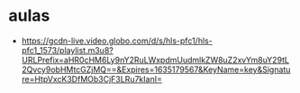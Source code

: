 # aulas
* https://gcdn-live.video.globo.com/d/s/hls-pfc1/hls-pfc1_1573/playlist.m3u8?URLPrefix=aHR0cHM6Ly9nY2RuLWxpdmUudmlkZW8uZ2xvYm8uY29tL2Qvcy9obHMtcGZjMQ==&Expires=1635179567&KeyName=key&Signature=HtpVxcK3DfMOb3CjF3LRu7kIanI=
